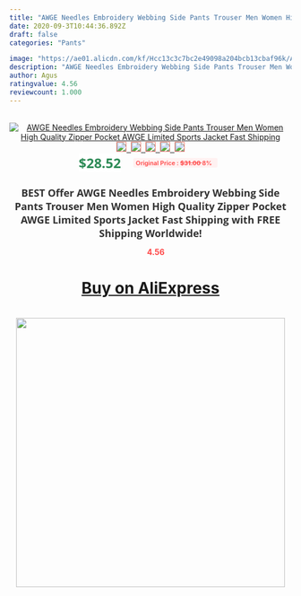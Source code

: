 ```yaml
---
title: "AWGE Needles Embroidery Webbing Side Pants Trouser Men Women High Quality Zipper Pocket AWGE Limited Sports Jacket Fast Shipping"
date: 2020-09-3T10:44:36.892Z
draft: false
categories: "Pants"

image: "https://ae01.alicdn.com/kf/Hcc13c3c7bc2e49098a204bcb13cbaf96k/AWGE-Needles-Embroidery-Webbing-Side-Pants-Trouser-Men-Women-High-Quality-Zipper-Pocket-AWGE-Limited-Sports.jpg"
description: "AWGE Needles Embroidery Webbing Side Pants Trouser Men Women High Quality Zipper Pocket AWGE Limited Sports Jacket Fast Shipping"
author: Agus
ratingvalue: 4.56
reviewcount: 1.000
---
```

<br>
<div style="text-align: center;">
<a href="https://s.click.aliexpress.com/e/_ArP1qd" target="_blank" rel="nofollow noopener noreferrer"><img alt="AWGE Needles Embroidery Webbing Side Pants Trouser Men Women High Quality Zipper Pocket AWGE Limited Sports Jacket Fast Shipping" class="magnifier-image" src="https://ae01.alicdn.com/kf/Hcc13c3c7bc2e49098a204bcb13cbaf96k/AWGE-Needles-Embroidery-Webbing-Side-Pants-Trouser-Men-Women-High-Quality-Zipper-Pocket-AWGE-Limited-Sports.jpg_640x640.jpg">
<br>
<img style="border:1px solid salmon" src="https://ae01.alicdn.com/kf/Hcc13c3c7bc2e49098a204bcb13cbaf96k/AWGE-Needles-Embroidery-Webbing-Side-Pants-Trouser-Men-Women-High-Quality-Zipper-Pocket-AWGE-Limited-Sports.jpg_120x120.jpg">&nbsp;&nbsp;<img style="border:1px solid salmon" src="https://ae01.alicdn.com/kf/H37097afa65c149f197412ed3e593dfbc8/AWGE-Needles-Embroidery-Webbing-Side-Pants-Trouser-Men-Women-High-Quality-Zipper-Pocket-AWGE-Limited-Sports.jpg_120x120.jpg">&nbsp;&nbsp;<img style="border:1px solid salmon" src="https://ae01.alicdn.com/kf/H52874636a7a04bf797bdab5b347f7590Y/AWGE-Needles-Embroidery-Webbing-Side-Pants-Trouser-Men-Women-High-Quality-Zipper-Pocket-AWGE-Limited-Sports.jpg_120x120.jpg">&nbsp;&nbsp;<img style="border:1px solid salmon" src="_120x120.jpg">&nbsp;&nbsp;<img style="border:1px solid salmon" src="https://ae01.alicdn.com/kf/H734645e3f3204cc1b7b8fce6d13872f8X/AWGE-Needles-Embroidery-Webbing-Side-Pants-Trouser-Men-Women-High-Quality-Zipper-Pocket-AWGE-Limited-Sports.jpg_120x120.jpg"></a></div><br0>
<div style="text-align: center;"><span style="background-color: white; border: 0px; box-sizing: border-box; color: seagreen; display: inline-block; font-family: &quot;open sans&quot; , &quot;arial&quot; , &quot;helvetica&quot; , sans-serif , &quot;heiti&quot;; font-size: 24px; font-stretch: inherit; font-weight: 700; line-height: inherit; margin: 0px 10px 0px 0px; padding: 0px; vertical-align: middle;">$28.52 </span>
<span style="background: rgb(255 , 241 , 241); border-radius: 3px; border: 0px; box-sizing: border-box; color: #ff4747; display: inline-block; font-family: inherit; font-size: 12px; font-stretch: inherit; font-style: inherit; font-variant: inherit; font-weight: 600; line-height: inherit; margin: 0px; padding: 2px 5px; transform: scale(0.9); vertical-align: middle;">Original Price : <b style="text-decoration: line-through;">$31.00 </b> 8%&nbsp;&nbsp;</span></div>
<h1 style="color: #333333; display: inline-block; font-family: &quot;open sans&quot; , &quot;arial&quot; , &quot;helvetica&quot; , sans-serif , &quot;heiti&quot;; font-size: 18px; font-stretch: inherit; font-weight: 700; text-align: center;">BEST Offer AWGE Needles Embroidery Webbing Side Pants Trouser Men Women High Quality Zipper Pocket AWGE Limited Sports Jacket Fast Shipping with FREE Shipping Worldwide!</h1>
<div style="color: #ff4747; text-align: center;">
<img src="https://4.bp.blogspot.com/-M0ZcTcb-5uY/XleCXlxnR4I/AAAAAAAAAEc/OrjgMkXV1oMQFaCRZj5HQwOCBcu3w1FegCPcBGAYYCw/s1600/star.png" style="height: 15px;">&nbsp;<b>4.56</b></div>
<div class="button_cont" align="center"><a class="buynow_a" href="https://s.click.aliexpress.com/e/_ArP1qd" target="_blank" rel="nofollow noopener noreferrer"><H1>Buy on AliExpress</H1></a></div><br>
<div class="separator" style="clear: both; text-align: center;">
<img src="https://lh3.googleusercontent.com/-pTy5HemUv9M/XlePHvY0dAI/AAAAAAAAAE4/0nX5iRUoIWY8eMW9Dpxeirr157OZliDIgCLcBGAsYHQ/s1600/badge.gif" width="480">
</div>
